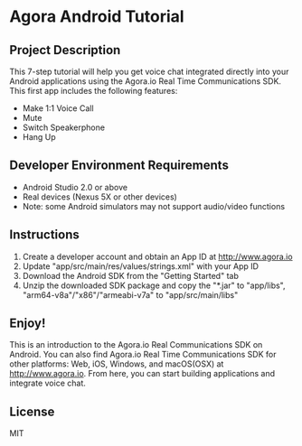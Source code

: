# Agora Android Tutorial

## Project Description

This 7-step tutorial will help you get voice chat integrated directly into your Android applications using the Agora.io Real Time Communications SDK. This first app includes the following features:
- Make 1:1 Voice Call
- Mute
- Switch Speakerphone
- Hang Up

## Developer Environment Requirements

- Android Studio 2.0 or above
- Real devices (Nexus 5X or other devices)
- Note: some Android simulators may not support audio/video functions

## Instructions

1. Create a developer account and obtain an App ID at http://www.agora.io
2. Update "app/src/main/res/values/strings.xml" with your App ID
3. Download the Android SDK from the "Getting Started" tab
4. Unzip the downloaded SDK package and copy the "*.jar" to "app/libs", "arm64-v8a"/"x86"/"armeabi-v7a" to "app/src/main/libs"

## Enjoy!

This is an introduction to the Agora.io Real Communications SDK on Android. You can also find Agora.io Real Time Communications SDK for other platforms: Web, iOS, Windows, and macOS(OSX) at http://www.agora.io. From here, you can start building applications and integrate voice chat.

## License

MIT
